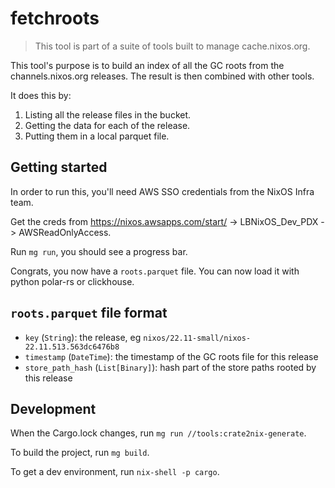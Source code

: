# fetchroots

> This tool is part of a suite of tools built to manage cache.nixos.org.

This tool's purpose is to build an index of all the GC roots from the
channels.nixos.org releases. The result is then combined with other tools.

It does this by:
1. Listing all the release files in the bucket.
2. Getting the data for each of the release.
3. Putting them in a local parquet file.

## Getting started

In order to run this, you'll need AWS SSO credentials from the NixOS Infra team.

Get the creds from https://nixos.awsapps.com/start/ -> LBNixOS_Dev_PDX -> AWSReadOnlyAccess.

Run `mg run`, you should see a progress bar.

Congrats, you now have a `roots.parquet` file. You can now load it with python polar-rs or clickhouse.

## `roots.parquet` file format

 * `key` (`String`): the release, eg `nixos/22.11-small/nixos-22.11.513.563dc6476b8`
 * `timestamp` (`DateTime`): the timestamp of the GC roots file for this release
 * `store_path_hash` (`List[Binary]`): hash part of the store paths rooted by this release

## Development

When the Cargo.lock changes, run `mg run //tools:crate2nix-generate`.

To build the project, run `mg build`.

To get a dev environment, run `nix-shell -p cargo`.

